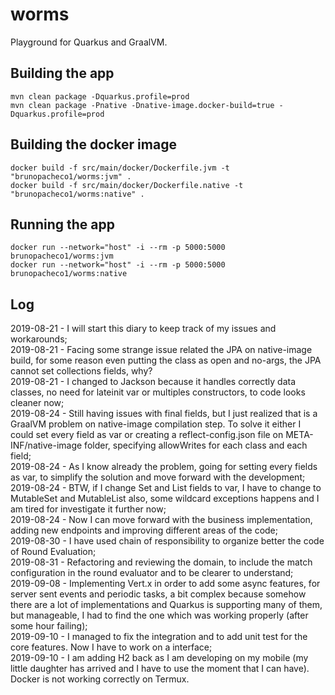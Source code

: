 # worms
Playground for Quarkus and GraalVM.

## Building the app
```
mvn clean package -Dquarkus.profile=prod
mvn clean package -Pnative -Dnative-image.docker-build=true -Dquarkus.profile=prod
```
## Building the docker image
```
docker build -f src/main/docker/Dockerfile.jvm -t "brunopacheco1/worms:jvm" .
docker build -f src/main/docker/Dockerfile.native -t "brunopacheco1/worms:native" .
```
## Running the app
```
docker run --network="host" -i --rm -p 5000:5000 brunopacheco1/worms:jvm
docker run --network="host" -i --rm -p 5000:5000 brunopacheco1/worms:native
```
## Log
2019-08-21 - I will start this diary to keep track of my issues and workarounds;\
2019-08-21 - Facing some strange issue related the JPA on native-image build, for some reason even putting the class as open and no-args, the JPA cannot set collections fields, why?\
2019-08-21 - I changed to Jackson because it handles correctly data classes, no need for lateinit var or multiples constructors, to code looks cleaner now;\
2019-08-24 - Still having issues with final fields, but I just realized that is a GraalVM problem on native-image compilation step. To solve it either I could set every field as var or creating a reflect-config.json file on META-INF/native-image folder, specifying allowWrites for each class and each field;\
2019-08-24 - As I know already the problem, going for setting every fields as var, to simplify the solution and move forward with the development;\
2019-08-24 - BTW, if I change Set and List fields to var, I have to change to MutableSet and MutableList also, some wildcard exceptions happens and I am tired for investigate it further now;\
2019-08-24 - Now I can move forward with the business implementation, adding new endpoints and improving different areas of the code;\
2019-08-30 - I have used chain of responsibility to organize better the code of Round Evaluation;\
2019-08-31 - Refactoring and reviewing the domain, to include the match configuration in the round evaluator and to be clearer to understand;\
2019-09-08 - Implementing Vert.x in order to add some async features, for server sent events and periodic tasks, a bit complex because somehow there are a lot of implementations and Quarkus is supporting many of them, but manageable, I had to find the one which was working properly (after some hour failing);\
2019-09-10 - I managed to fix the integration and to add unit test for the core features. Now I have to work on a interface;\
2019-09-10 - I am adding H2 back as I am developing on my mobile (my little daughter has arrived and I have to use the moment that I can have). Docker is not working correctly on Termux.